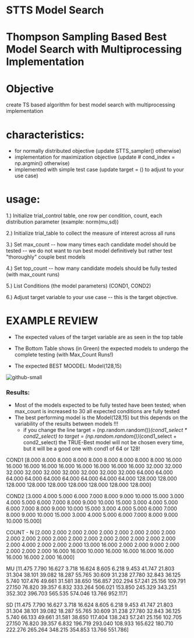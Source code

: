 # STTS Model Search

# Thompson Sampling Based Best Model Search with Multiprocessing Implementation

# Objective
create TS based algorithm for best model search with multiprocessing implementation

# characteristics:
- for normally distributed objective (update STTS_sampler() otherwise)
- implementation for maximization objective (update # cond_index = np.argmin() otherwise)
- implemented with simple test case (update target = () to adjust to your use case)

# usage:

1.) Initialize trial_control table, one row per condition, count, each distribution parameter (example: norm(mu,sd))

2.) Initialize trial_table to collect the measure of interest across all runs

3.) Set max_count -- how many times each candidate model should be tested -- we do not want to run best model definitively but rather test "thoroughly" couple best models

4.) Set top_count -- how many candidate models should be fully tested (with max_count runs)

5.) List Conditions (the model parameters) (COND1, COND2)

6.) Adjust target variable to your use case -- this is the target objective.

# EXAMPLE REVIEW

- The expected values of the target variable are as seen in the top table

- The Bottom Table shows (in Green) the expected models to undergo the complete testing (with Max_Count Runs!)

- The expected BEST MOODEL: Model(128,15)

![github-small](https://github.com/sebtac/STTS/blob/main/STTS%20Example%20Settings.jpg)

### Results:

- Most of the models expected to be fully tested have been tested; when max_count is increased to 30 all expected conditions are fully tested
- The best performing model is the Model(128,15) but this depends on the variability of the results between models !!!
  - if you change the line target = (np.random.random())*(cond1_select * cond2_select) to target = (np.random.random())*(cond1_select + cond2_select) the TRUE-Best model will not be chosen every time, but it will be a good one with cond1 of 64 or 128!


COND1
[8.000 8.000 8.000 8.000 8.000 8.000 8.000 8.000 8.000 16.000 16.000
  16.000 16.000 16.000 16.000 16.000 16.000 16.000 32.000 32.000 32.000
  32.000 32.000 32.000 32.000 32.000 32.000 64.000 64.000 64.000 64.000
  64.000 64.000 64.000 64.000 64.000 128.000 128.000 128.000 128.000
  128.000 128.000 128.000 128.000 128.000]
 
 COND2
 [3.000 4.000 5.000 6.000 7.000 8.000 9.000 10.000 15.000 3.000 4.000
  5.000 6.000 7.000 8.000 9.000 10.000 15.000 3.000 4.000 5.000 6.000
  7.000 8.000 9.000 10.000 15.000 3.000 4.000 5.000 6.000 7.000 8.000
  9.000 10.000 15.000 3.000 4.000 5.000 6.000 7.000 8.000 9.000 10.000
  15.000]
 
 COUNT - N
 [2.000 2.000 2.000 2.000 2.000 2.000 2.000 2.000 2.000 2.000 2.000 2.000
  2.000 2.000 2.000 2.000 2.000 2.000 2.000 2.000 2.000 4.000 2.000 2.000
  2.000 13.000 16.000 2.000 2.000 9.000 2.000 2.000 2.000 2.000 16.000
  16.000 10.000 16.000 16.000 16.000 16.000 16.000 16.000 2.000 16.000]
 
 MU
 [11.475 7.790 16.627 3.718 16.624 8.605 6.218 9.453 41.747 21.803 31.304
  38.101 39.082 18.287 55.765 30.609 31.238 27.780 32.843 36.125 5.740
  107.476 49.661 31.581 38.650 156.857 202.294 57.241 25.156 109.791
  27.150 76.820 39.357 6.832 333.264 506.021 153.850 245.329 343.251
  352.302 396.703 565.535 574.046 13.766 952.117]
 
 SD
 [11.475 7.790 16.627 3.718 16.624 8.605 6.218 9.453 41.747 21.803 31.304
  38.101 39.082 18.287 55.765 30.609 31.238 27.780 32.843 36.125 5.740
  66.133 49.661 31.581 38.650 117.404 138.243 57.241 25.156 102.705
  27.150 76.820 39.357 6.832 196.719 293.040 108.933 165.622 180.710
  222.276 265.264 348.215 354.853 13.766 551.786]
